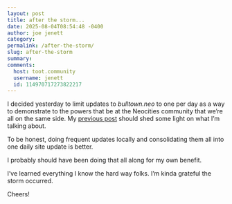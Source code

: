 ```yaml
---
layout: post
title: after the storm...
date: 2025-08-04T08:54:48 -0400
author: joe jenett
category: 
permalink: /after-the-storm/
slug: after-the-storm
summary:
comments:
  host: toot.community
  username: jenett
  id: 114970717273822217
---
```

<p>
I decided yesterday to limit updates to <em>bulltown.neo</em> to one per day as a way to demonstrate to the powers that be at the Neocities community that we’re all on the same side. My <a href="https://bulltown.joejenett.com/the-old-button-wall-guy/">previous post</a> should shed some light on what I’m talking about.
</p>
<p>
To be honest, doing frequent updates locally and consolidating them all into one daily site update is better.
</p>
<p>
I probably should have been doing that all along for my own benefit.
</p>
<p>
I’ve learned everything I know the hard way folks. I’m kinda grateful the storm occurred.
</p>
<p>
Cheers!
</p>


<a href="https://brid.gy/publish/mastodon"></a>